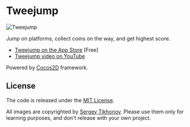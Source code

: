 # Tweejump

![Tweejump](http://iplayful.com/tweejump/tweejump.jpg)

Jump on platforms, collect coins on the way, and get highest score.

* [Tweejump on the App Store][1] [Free]
* [Tweejump video on YouTube][2] 

Powered by [Cocos2D][3] framework.

[1]: http://itunes.apple.com/us/app/tweejump/id318903704?mt=8
[2]: http://www.youtube.com/watch?v=AtPiVIlCfMY
[3]: http://www.cocos2d-iphone.org/

## License

The code is released under the [MIT License][4].

All images are copyrighted by [Sergey Tikhonov][5]. Please use them only for learning purposes, and don't release with your own project.

[4]: http://opensource.org/licenses/mit-license.php
[5]: http://haqu.net/